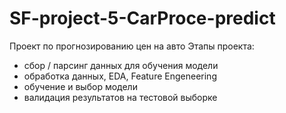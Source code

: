 # SF-project-5-CarProce-predict
Проект по прогнозированию цен на авто
Этапы проекта:
  - сбор / парсинг данных для обучения модели
  - обработка данных, EDA, Feature Engeneering
  - обучение и выбор модели
  - валидация результатов на тестовой выборке
  
